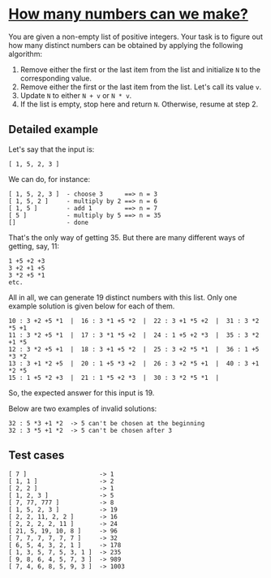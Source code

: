 # [How many numbers can we make?][codegolf]

You are given a non-empty list of positive integers. Your task is
to figure out how many distinct numbers can be obtained by applying
the following algorithm:

1. Remove either the first or the last item from the list and initialize
   `N` to the corresponding value.
2. Remove either the first or the last item from the list. Let's call
   its value `v`.
3. Update `N` to either `N + v` or `N * v`.
4. If the list is empty, stop here and return `N`. Otherwise, resume at step 2.

## Detailed example

Let's say that the input is:

    [ 1, 5, 2, 3 ]

We can do, for instance:

    [ 1, 5, 2, 3 ]  - choose 3      ==> n = 3
    [ 1, 5, 2 ]     - multiply by 2 ==> n = 6
    [ 1, 5 ]        - add 1         ==> n = 7
    [ 5 ]           - multiply by 5 ==> n = 35
    []              - done

That's the only way of getting 35. But there are many different
ways of getting, say, 11:

    1 +5 +2 +3
    3 +2 +1 +5
    3 *2 +5 *1
    etc.

All in all, we can generate 19 distinct numbers with this list.
Only one example solution is given below for each of them.

    10 : 3 +2 +5 *1  |  16 : 3 *1 +5 *2  |  22 : 3 +1 *5 +2  |  31 : 3 *2 *5 +1
    11 : 3 *2 +5 *1  |  17 : 3 *1 *5 +2  |  24 : 1 +5 +2 *3  |  35 : 3 *2 +1 *5
    12 : 3 *2 +5 +1  |  18 : 3 +1 +5 *2  |  25 : 3 +2 *5 *1  |  36 : 1 +5 *3 *2
    13 : 3 +1 *2 +5  |  20 : 1 +5 *3 +2  |  26 : 3 +2 *5 +1  |  40 : 3 +1 *2 *5
    15 : 1 +5 *2 +3  |  21 : 1 *5 +2 *3  |  30 : 3 *2 *5 *1  |

So, the expected answer for this input is 19.

Below are two examples of invalid solutions:

    32 : 5 *3 +1 *2  -> 5 can't be chosen at the beginning
    32 : 3 *5 +1 *2  -> 5 can't be chosen after 3

## Test cases

    [ 7 ]                    -> 1
    [ 1, 1 ]                 -> 2
    [ 2, 2 ]                 -> 1
    [ 1, 2, 3 ]              -> 5
    [ 7, 77, 777 ]           -> 8
    [ 1, 5, 2, 3 ]           -> 19
    [ 2, 2, 11, 2, 2 ]       -> 16
    [ 2, 2, 2, 2, 11 ]       -> 24
    [ 21, 5, 19, 10, 8 ]     -> 96
    [ 7, 7, 7, 7, 7, 7 ]     -> 32
    [ 6, 5, 4, 3, 2, 1 ]     -> 178
    [ 1, 3, 5, 7, 5, 3, 1 ]  -> 235
    [ 9, 8, 6, 4, 5, 7, 3 ]  -> 989
    [ 7, 4, 6, 8, 5, 9, 3 ]  -> 1003

[codegolf]: https://codegolf.stackexchange.com/questions/206669/how-many-numbers-can-we-make

